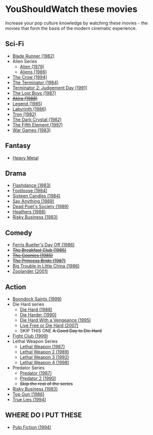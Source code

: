 
# YouShouldWatch these movies

Increase your pop culture knowledge by watching these movies - the movies that form the basis of the modern cinematic experience.


## Sci-Fi
* [Blade Runner (1982)](http://www.imdb.com/title/tt0083658/)
* Alien Series
  * [Alien (1979)](http://www.imdb.com/title/tt0078748/?ref_=tt_rec_tti)
  * [Aliens (1986)](http://www.imdb.com/title/tt0090605/?ref_=tt_rec_tt)
* [The Crow (1994)](http://www.imdb.com/title/tt0109506/?ref_=fn_al_tt_1)
* [The Terminator (1984)](http://www.imdb.com/title/tt0088247/)
* [Terminator 2: Judgement Day (1991)](http://www.imdb.com/title/tt0103064/)
* [The Lost Boys (1987)](http://www.imdb.com/title/tt0093437/?ref_=fn_al_tt_1)
* ~~[Akira (1988)](http://www.imdb.com/title/tt0094625/)~~
* [Legend (1985)](http://www.imdb.com/title/tt0089469/)
* [Labyrinth (1986)](http://www.imdb.com/title/tt0091369/)
* [Tron (1982)](http://www.imdb.com/title/tt0084827/)
* [The Dark Crystal (1982)](http://www.imdb.com/title/tt0083791/)
* [The Fifth Element (1997)](http://www.imdb.com/title/tt0119116/)
* [War Games (1983)](http://www.imdb.com/title/tt0086567/)

## Fantasy
* [Heavy Metal](http://www.imdb.com/title/tt0082509/?ref_=nv_sr_1)


## Drama
* [Flashdance (1983)](http://www.imdb.com/title/tt0085549/?ref_=fn_al_tt_1)
* [Footloose (1984)](http://www.imdb.com/title/tt0087277/?ref_=tt_rec_tt)
* [Sixteen Candles (1984)](http://www.imdb.com/title/tt0088128/?ref_=nv_sr_1)
* [Say Anything (1989)](http://www.imdb.com/title/tt0098258/?ref_=nv_sr_1)
* [Dead Poet's Society (1989)](http://www.imdb.com/title/tt0097165/)
* [Heathers (1988)](http://www.imdb.com/title/tt0097493/)
* [Risky Business (1983)](http://www.imdb.com/title/tt0086200/)


## Comedy
* [Ferris Bueller's Day Off (1986)](http://www.imdb.com/title/tt0091042/?ref_=nv_sr_1)
* ~~[The Breakfast Club (1985)](http://www.imdb.com/title/tt0088847/?ref_=tt_rec_tt)~~
* ~~[The Goonies (1985)](http://www.imdb.com/title/tt0089218/?ref_=nv_sr_1)~~
* ~~[The Princess Bride (1987)](http://www.imdb.com/title/tt0093779/?ref_=nv_sr_1)~~
* [Big Trouble in Little China (1986)](http://www.imdb.com/title/tt0090728/)
* [Zoolander (2001)](http://www.imdb.com/title/tt0196229/)

## Action
* [Boondock Saints (1999)](http://www.imdb.com/title/tt0144117/)
* Die Hard series
  * [Die Hard (1988)](http://www.imdb.com/title/tt0095016/)
  * [Die Harder (1990)](http://www.imdb.com/title/tt0099423/)
  * [Die Hard With a Vengeance (1995)](http://www.imdb.com/title/tt0112864/)
  * [Live Free or Die Hard (2007)](http://www.imdb.com/title/tt0337978/)
  * SKIP THIS ONE ~~A Good Day to Die Hard~~
* [Fight Club (1999)](http://www.imdb.com/title/tt0137523/)
* Lethal Weapon Series
  * [Lethal Weapon (1987)](http://www.imdb.com/title/tt0093409/)
  * [Lethal Weapon 2 (1989)](http://www.imdb.com/title/tt0097733/)
  * [Lethal Weapon 3 (1992)](http://www.imdb.com/title/tt0104714/)
  * [Lethal Weapon 4 (1998)](http://www.imdb.com/title/tt0122151/)
* Predator Series
  * [Predator (1987)](http://www.imdb.com/title/tt0093773/)
  * [Predator 2 (1990)](http://www.imdb.com/title/tt0100403/)
  * ~~Skip the rest of the series~~
* [Risky Business (1983)](http://www.imdb.com/title/tt0086200)
* [Top Gun (1986)](http://www.imdb.com/title/tt0092099/)
* [True Lies (1994)](http://www.imdb.com/title/tt0111503/)


## WHERE DO I PUT THESE
* [Pulp Fiction (1994)](http://www.imdb.com/title/tt0110912/)
